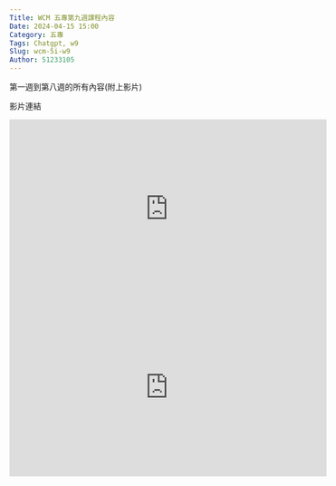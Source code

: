 ```yaml
---
Title: WCM 五專第九週課程內容
Date: 2024-04-15 15:00
Category: 五專
Tags: Chatgpt, w9
Slug: wcm-5i-w9
Author: 51233105
---
```


第一週到第八週的所有內容(附上影片)

<!-- PELICAN_END_SUMMARY --> 

影片連結
<iframe width="560" height="315" src="https://www.youtube.com/embed/ndxVz3gaVvs?si=jEvx1eN4u3AJVTpo" title="YouTube video player" frameborder="0" allow="accelerometer; autoplay; clipboard-write; encrypted-media; gyroscope; picture-in-picture; web-share" referrerpolicy="strict-origin-when-cross-origin" allowfullscreen></iframe>

<iframe width="560" height="315" src="https://www.youtube.com/embed/CBJ6mhGZEo0?si=sfAOeg_k1GSEjt27" title="YouTube video player" frameborder="0" allow="accelerometer; autoplay; clipboard-write; encrypted-media; gyroscope; picture-in-picture; web-share" referrerpolicy="strict-origin-when-cross-origin" allowfullscreen></iframe>
